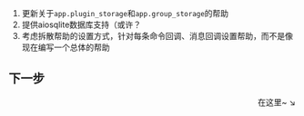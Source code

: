 
1. 更新关于`app.plugin_storage`和`app.group_storage`的帮助
2. 提供aiosqlite数据库支持（或许？
3. 考虑拆散帮助的设置方式，针对每条命令回调、消息回调设置帮助，而不是像现在编写一个总体的帮助

## 下一步

<div align="right">
    在这里~ ↘
</div>
